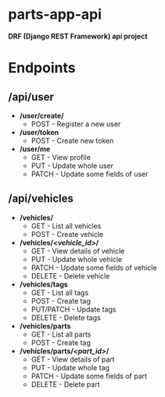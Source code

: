 # parts-app-api

**DRF (Django REST Framework) api project**

  

# Endpoints

## /api/user
 - **/user/create/**
   - POST - Register a new user
 - **/user/token**
    - POST - Create new token
 - **/user/me**
    - GET - View profile
    - PUT - Update whole user
    - PATCH - Update some fields of user
## /api/vehicles
 - **/vehicles/**
    - GET - List all vehicles
    - POST - Create vehicle
 - **/vehicles/*<vehicle_id>*/**
    - GET - View details of vehicle
    - PUT - Update whole vehicle
    - PATCH - Update some fields of vehicle
    - DELETE - Delete vehicle
 - **/vehicles/tags**
    - GET - List all tags
    - POST - Create tag
    - PUT/PATCH - Update tags
    - DELETE - Delete tags
 - **/vehicles/parts**
    - GET - List all parts
    - POST - Create tag
 - **/vehicles/parts/*<part_id>*/**
    - GET - View details of part
    - PUT - Update whole tag
    - PATCH - Update some fields of part
    - DELETE - Delete part